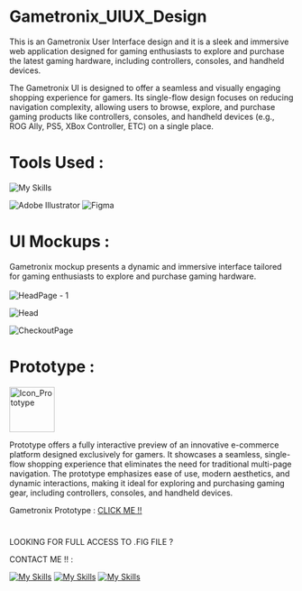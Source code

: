 # Gametronix_UIUX_Design
This is an Gametronix User Interface design and it is a sleek and immersive web application designed for gaming enthusiasts to explore and purchase the latest gaming hardware, including controllers, consoles, and handheld devices.

The Gametronix UI is designed to offer a seamless and visually engaging shopping experience for gamers. Its single-flow design focuses on reducing navigation complexity, allowing users to browse, explore, and purchase gaming products like controllers, consoles, and handheld devices (e.g., ROG Ally, PS5, XBox Controller, ETC) on a single place.

# Tools Used :
![My Skills](https://skillicons.dev/icons?i=ai,figma&theme=dark)

![Adobe Illustrator](https://img.shields.io/badge/adobe%20illustrator-%23FF9A00.svg?style=for-the-badge&logo=adobe%20illustrator&logoColor=white) ![Figma](https://img.shields.io/badge/figma-%23F24E1E.svg?style=for-the-badge&logo=figma&logoColor=white)

# UI Mockups :

Gametronix mockup presents a dynamic and immersive interface tailored for gaming enthusiasts to explore and purchase gaming hardware.
<br>
<br>
![HeadPage - 1](https://github.com/user-attachments/assets/beb150e9-91d4-41ac-a03d-9d9c8bfda95b)

![Head](https://github.com/user-attachments/assets/cf614077-a7fa-435c-9fd6-a6e01e8e3340)

![CheckoutPage](https://github.com/user-attachments/assets/d2ded3a2-05f3-4992-97a5-8d719bfea877)

# Prototype : 
<img src="https://cdn-icons-png.flaticon.com/128/2421/2421271.png" alt="Icon_Prototype" width="80">

Prototype offers a fully interactive preview of an innovative e-commerce platform designed exclusively for gamers. It showcases a seamless, single-flow shopping experience that eliminates the need for traditional multi-page navigation. The prototype emphasizes ease of use, modern aesthetics, and dynamic interactions, making it ideal for exploring and purchasing gaming gear, including controllers, consoles, and handheld devices.

Gametronix Prototype : [CLICK ME !!](https://www.figma.com/proto/wUYxuxPTcWDzP3ENdpCYmd/Controller_ecommerce?page-id=5%3A2&node-id=241-630&p=f&viewport=212%2C566%2C0.06&t=HeBwlDyOgCYHJz8X-1&scaling=scale-down&content-scaling=fixed&starting-point-node-id=104%3A60)
<br>
#
LOOKING FOR FULL ACCESS TO .FIG FILE ?

CONTACT ME !! :

[![My Skills](https://skillicons.dev/icons?i=linkedin&theme=dark)](www.linkedin.com/in/karanv2002)
[![My Skills](https://skillicons.dev/icons?i=instagram&theme=dark)](https://www.instagram.com/__karan_2012/)
[![My Skills](https://skillicons.dev/icons?i=gmail&theme=dark)](mailto:kvk804141@gmail.com)
